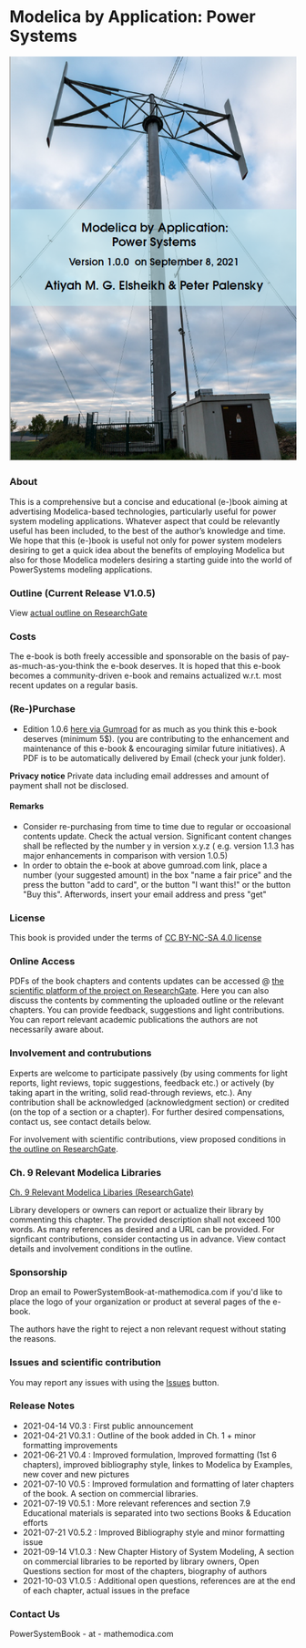 # Modelica by Application: Power Systems 

![Cover](MPSCoverActual.png)

### About 

This is a comprehensive but a concise and educational (e-)book aiming at advertising Modelica-based technologies, particularly useful for power system modeling applications. Whatever aspect that could be relevantly useful has been included,  to the best of the author’s knowledge and time.  We hope that this (e-)book is useful not only for power system modelers desiring to get a quick idea about the benefits of employing Modelica but also for those Modelica modelers desiring a starting guide into the world of PowerSystems modeling applications.

### Outline (Current Release V1.0.5)

View [actual outline on ResearchGate](https://www.researchgate.net/publication/353340102_Book_Outline_Modelica_by_Application_Power_Systems)

### Costs 

The e-book is both freely accessible and sponsorable on the basis of pay-as-much-as-you-think the e-book deserves. It is hoped that this e-book becomes a community-driven e-book and remains actualized w.r.t. most recent updates on a regular basis. 

### (Re-)Purchase
 
- Edition 1.0.6 [here via Gumroad](https://gum.co/mathemodica-powsys) for as much as you think this e-book deserves (minimum 5$). (you are contributing to the enhancement and maintenance of this e-book & encouraging similar future initiatives). A PDF is to be automatically delivered by Email (check your junk folder).

**Privacy notice** Private data including email addresses and amount of payment shall not be disclosed. 

#### Remarks 

* Consider re-purchasing from time to time due to regular or occoasional contents update. Check the actual version. Significant content changes shall be reflected by the number y in version x.y.z ( e.g. version 1.1.3 has major enhancements in comparison with version 1.0.5)
*  In order to obtain the e-book at above gumroad.com link, place a number (your suggested amount) in the box "name a fair price" and the press the button "add to card", or the button "I want this!" or the button "Buy this". Afterwords, insert your email address and press "get"

### License 

This book is provided under the terms of [CC BY-NC-SA 4.0 license](https://creativecommons.org/licenses/by-nc-sa/4.0/)

### Online Access  

PDFs of the book chapters and contents updates can be accessed @ [the scientific platform of the project on ResearchGate](https://www.researchgate.net/project/Book-Modelica-By-Application-Power-Systems). Here you can also discuss the contents by commenting the uploaded outline or the relevant chapters. You can provide feedback, suggestions and light contributions. You can report relevant academic publications the authors are not necessarily aware about. 

### Involvement and contrubutions 

Experts are welcome to participate passively (by using comments for light reports, light reviews, topic suggestions, feedback etc.) or actively (by taking apart in the writing, solid read-through reviews, etc.). Any contribution shall be acknowledged (acknowledgment section) or credited (on the top of a section or a chapter). For further desired compensations, contact us, see contact details below. 

For involvement with scientific contributions, view proposed conditions in [the outline on ResearchGate](https://www.researchgate.net/publication/353340102_Book_Outline_Modelica_by_Application_Power_Systems).

### Ch. 9 Relevant Modelica Libraries

[Ch. 9 Relevant Modelica Libaries (ResearchGate)](https://www.researchgate.net/publication/354619412_Relevant_Modelica_Libraries)

Library developers or owners can report or actualize their library by commenting this chapter. The provided description shall not exceed 100 words. As many references as desired and a URL can be provided. For signficant contributions, consider contacting us in advance. View contact details and involvement conditions in the outline. 

### Sponsorship 

Drop an email to PowerSystemBook-at-mathemodica.com if you'd like to place the logo of your organization or product at several pages of the e-book. 

The authors have the right to reject a non relevant request without stating the reasons. 

### Issues and scientific contribution

You may report any issues with using the [Issues](https://github.com/Mathemodica/ModelicaPowerSystemBook/issues) button.

### Release Notes 

- 2021-04-14 V0.3   : First public announcement 
- 2021-04-21 V0.3.1 : Outline of the book added in Ch. 1 + minor formatting improvements  
- 2021-06-21 V0.4   : Improved formulation, Improved formatting (1st 6 chapters), improved bibliography style, linkes to Modelica by Examples, new cover and new pictures  
- 2021-07-10 V0.5   : Improved formulation and formatting of later chapters of the book. A section on commercial libraries. 
- 2021-07-19 V0.5.1 : More relevant references and section 7.9 Educational materials is separated into two sections Books & Education efforts  
- 2021-07-21 V0.5.2 : Improved Bibliography style and minor formatting issue
- 2021-09-14 V1.0.3 : New Chapter History of System Modeling, A section on commercial libraries to be reported by library owners, Open Questions section for most of the chapters, biography of authors
- 2021-10-03 V1.0.5 : Additional open questions, references are at the end of each chapter, actual issues in the preface

### Contact Us

PowerSystemBook - at - mathemodica.com

